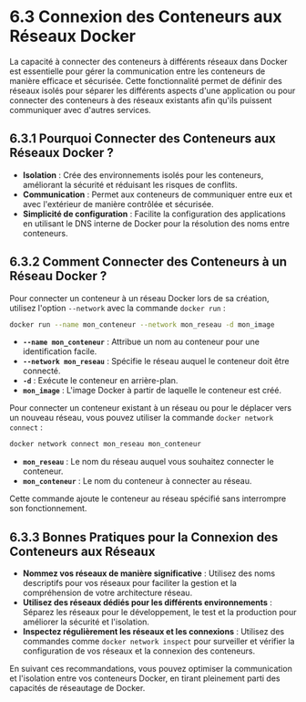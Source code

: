 # 6.3 Connexion des Conteneurs aux Réseaux Docker

La capacité à connecter des conteneurs à différents réseaux dans Docker est essentielle pour gérer la communication entre les conteneurs de manière efficace et sécurisée. Cette fonctionnalité permet de définir des réseaux isolés pour séparer les différents aspects d'une application ou pour connecter des conteneurs à des réseaux existants afin qu'ils puissent communiquer avec d'autres services.

## 6.3.1 Pourquoi Connecter des Conteneurs aux Réseaux Docker ?

- **Isolation** : Crée des environnements isolés pour les conteneurs, améliorant la sécurité et réduisant les risques de conflits.
- **Communication** : Permet aux conteneurs de communiquer entre eux et avec l'extérieur de manière contrôlée et sécurisée.
- **Simplicité de configuration** : Facilite la configuration des applications en utilisant le DNS interne de Docker pour la résolution des noms entre conteneurs.

## 6.3.2 Comment Connecter des Conteneurs à un Réseau Docker ?

Pour connecter un conteneur à un réseau Docker lors de sa création, utilisez l'option `--network` avec la commande `docker run` :

```bash
docker run --name mon_conteneur --network mon_reseau -d mon_image
```

- **`--name mon_conteneur`** : Attribue un nom au conteneur pour une identification facile.
- **`--network mon_reseau`** : Spécifie le réseau auquel le conteneur doit être connecté.
- **`-d`** : Exécute le conteneur en arrière-plan.
- **`mon_image`** : L'image Docker à partir de laquelle le conteneur est créé.

Pour connecter un conteneur existant à un réseau ou pour le déplacer vers un nouveau réseau, vous pouvez utiliser la commande `docker network connect` :

```bash
docker network connect mon_reseau mon_conteneur
```

- **`mon_reseau`** : Le nom du réseau auquel vous souhaitez connecter le conteneur.
- **`mon_conteneur`** : Le nom du conteneur à connecter au réseau.

Cette commande ajoute le conteneur au réseau spécifié sans interrompre son fonctionnement.

## 6.3.3 Bonnes Pratiques pour la Connexion des Conteneurs aux Réseaux

- **Nommez vos réseaux de manière significative** : Utilisez des noms descriptifs pour vos réseaux pour faciliter la gestion et la compréhension de votre architecture réseau.
- **Utilisez des réseaux dédiés pour les différents environnements** : Séparez les réseaux pour le développement, le test et la production pour améliorer la sécurité et l'isolation.
- **Inspectez régulièrement les réseaux et les connexions** : Utilisez des commandes comme `docker network inspect` pour surveiller et vérifier la configuration de vos réseaux et la connexion des conteneurs.

En suivant ces recommandations, vous pouvez optimiser la communication et l'isolation entre vos conteneurs Docker, en tirant pleinement parti des capacités de réseautage de Docker.

